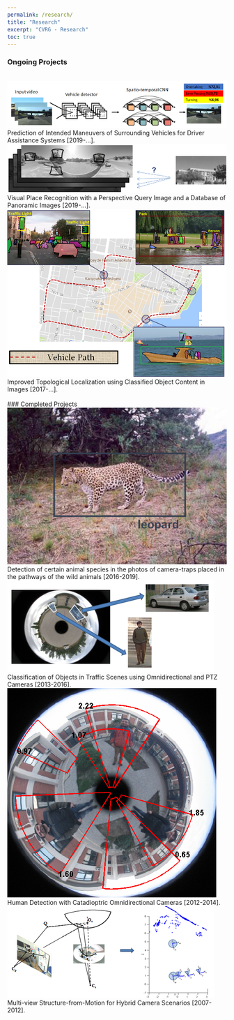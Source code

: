 ```yaml
---
permalink: /research/
title: "Research"
excerpt: "CVRG - Research"
toc: true
---
```


### Ongoing Projects
<br>

<img src="/assets/img/maneuver-prediction.png">
<br>
Prediction of Intended Maneuvers of Surrounding Vehicles for Driver Assistance Systems [2019-...].

<br>

<img src="/assets/img/research/visual-place-recognition.png">
<br>
Visual Place Recognition with a Perspective Query Image and a Database of Panoramic Images [2019-...].

<br>

<img src="/assets/img/research/localization.png">
<br>
Improved Topological Localization using Classified Object Content in Images [2017-...].

<br>
<br>
### Completed Projects
<br>

<img src="/assets/img/research/leopard.png">
<br>
Detection of certain animal species in the photos of camera-traps placed in the pathways of the wild animals [2016-2019].

<br>

<img src="/assets/img/research/omniHOG.png">
<br>
Classification of Objects in Traffic Scenes using Omnidirectional and PTZ Cameras [2013-2016].

<br>

<img src="/assets/img/research/proposed1-clean-thicker.png">
<br>
Human Detection with Catadioptric Omnidirectional Cameras [2012-2014].

<br>

<img src="/assets/img/research/multi-view.png">
<br>
Multi-view Structure-from-Motion for Hybrid Camera Scenarios [2007-2012].
<br>
